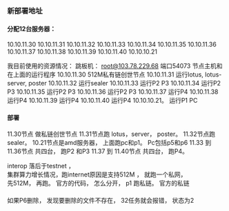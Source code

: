 
### 新部署地址

#### 分配12台服务器：
10.10.11.30
10.10.11.31
10.10.11.32
10.10.11.33
10.10.11.34
10.10.11.35
10.10.11.36
10.10.11.37
10.10.11.38
10.10.11.39
10.10.11.40
10.10.10.21

我目前使用的资源情况：
跳板机： root@103.78.229.68  端口54073
节点主机和在上面的运行程序
10.10.11.30   512M私有链创世节点
10.10.11.31  运行lotus, lotus-server, poster
10.10.11.32  运行sealer
10.10.11.33  运行P2 P3
10.10.11.34  运行P2 P3
10.10.11.35  运行P2 P3
10.10.11.36  运行P2 P3
10.10.11.37  运行P4
10.10.11.38  运行P4
10.10.11.39  运行P4
10.10.11.40  运行P4
10.10.10.21。 运行P1 PC


#### 部署
11.30节点 做私链创世节点
11.31节点跑 lotus，server， poster。 
11.32节点跑  sealer。
10.21节点是amd服务器， 上面跑pc和p1。 Pc包括p5和p6 
11.33 到 11.36节点 共四台， 跑P2 和P3
11.37 到 11.40节点 共四台， 跑P4。 

interop  落后于testnet ，      
集群算力增长情况，跑internet原因是支持512M ，  就跑一个私网，     
先512M， 再跑。 
官方的代码， 怎么分开， p1 跑私链。  官方的私链

#### 
如果P6删除， 发现要删除的文件不存在， 32任务就会报错， 状态为2

